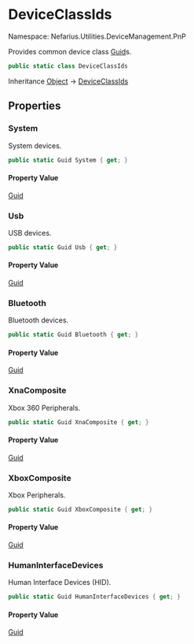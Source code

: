 # DeviceClassIds

Namespace: Nefarius.Utilities.DeviceManagement.PnP

Provides common device class [Guid](https://docs.microsoft.com/en-us/dotnet/api/system.guid)s.

```csharp
public static class DeviceClassIds
```

Inheritance [Object](https://docs.microsoft.com/en-us/dotnet/api/system.object) → [DeviceClassIds](./nefarius.utilities.devicemanagement.pnp.deviceclassids.md)

## Properties

### **System**

System devices.

```csharp
public static Guid System { get; }
```

#### Property Value

[Guid](https://docs.microsoft.com/en-us/dotnet/api/system.guid)<br>

### **Usb**

USB devices.

```csharp
public static Guid Usb { get; }
```

#### Property Value

[Guid](https://docs.microsoft.com/en-us/dotnet/api/system.guid)<br>

### **Bluetooth**

Bluetooth devices.

```csharp
public static Guid Bluetooth { get; }
```

#### Property Value

[Guid](https://docs.microsoft.com/en-us/dotnet/api/system.guid)<br>

### **XnaComposite**

Xbox 360 Peripherals.

```csharp
public static Guid XnaComposite { get; }
```

#### Property Value

[Guid](https://docs.microsoft.com/en-us/dotnet/api/system.guid)<br>

### **XboxComposite**

Xbox Peripherals.

```csharp
public static Guid XboxComposite { get; }
```

#### Property Value

[Guid](https://docs.microsoft.com/en-us/dotnet/api/system.guid)<br>

### **HumanInterfaceDevices**

Human Interface Devices (HID).

```csharp
public static Guid HumanInterfaceDevices { get; }
```

#### Property Value

[Guid](https://docs.microsoft.com/en-us/dotnet/api/system.guid)<br>
